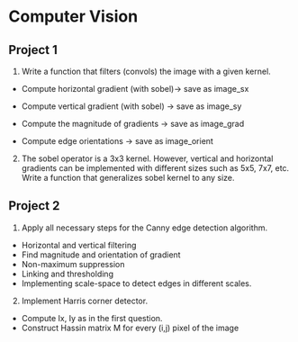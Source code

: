 # Computer Vision

## Project 1

1) Write a function that filters (convols) the image with a given kernel.


- Compute horizontal gradient (with sobel)→ save as image_sx

- Compute vertical gradient (with sobel) → save as image_sy

- Compute the magnitude of gradients → save as image_grad

- Compute edge orientations  → save as image_orient


2) The sobel operator is a 3x3 kernel. However, vertical and horizontal gradients can be implemented with different sizes such as 5x5, 7x7, etc. Write a function that generalizes sobel kernel to any size.

## Project 2

1) Apply all necessary steps for the Canny edge detection algorithm.
 
- Horizontal and vertical filtering
- Find magnitude and orientation of gradient
- Non-maximum suppression 
- Linking and thresholding
- Implementing scale-space to detect edges in different scales. 


2) Implement Harris corner detector.
- Compute Ix, Iy as in the first question.
- Construct Hassin matrix M for every (i,j) pixel of the image
